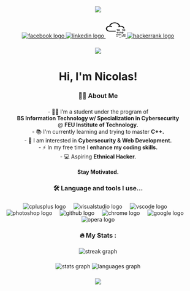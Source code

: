 <div align="center">
  <img height="250" src="https://media1.tenor.com/m/q8KDddXYAgoAAAAC/vergil-sparda-vergil.gif"  />
</div>

###

<div align="center">
  <a href="https://www.facebook.com/pocholo.deleon07" target="_blank">
    <img src="https://raw.githubusercontent.com/maurodesouza/profile-readme-generator/master/src/assets/icons/social/facebook/default.svg" width="52" height="40" alt="facebook logo"  />
  </a>
  <a href="https://www.linkedin.com/in/pocholo-de-leon-33b26b278/" target="_blank">
    <img src="https://raw.githubusercontent.com/maurodesouza/profile-readme-generator/master/src/assets/icons/social/linkedin/default.svg" width="52" height="40" alt="linkedin logo"  />
  </a>
  <a href="https://tryhackme.com/p/SupportLegend" target="_blank">
    <img src="https://raw.githubusercontent.com/maurodesouza/profile-readme-generator/master/src/assets/icons/social/tryhackme/default.svg" width="52" height="40" alt="tryhackme logo"  />
  </a>
  <a href="https://www.hackerrank.com/profile/pocholodeleon07" target="_blank">
    <img src="https://raw.githubusercontent.com/maurodesouza/profile-readme-generator/master/src/assets/icons/social/hackerrank/default.svg" width="52" height="40" alt="hackerrank logo"  />
  </a>
</div>

###

<div align="center">
  <img src="https://visitor-badge.laobi.icu/badge?page_id=INB-Nicolas.INB-Nicolas&"  />
</div>

###

<h1 align="center">Hi, I'm Nicolas!</h1>

###

<h3 align="center">👩‍💻  About Me</h3>

###

<p align="center">- 🏫🔰 I’m a student under the program of<br><b>BS Information Technology w/ Specialization in Cybersecurity</b><br>@ <b>FEU Institute of Technology.</b><br>- 📚 I'm currently learning and trying to master <b>C++.</b><br>- 🧠 I am interested in <b>Cybersecurity & Web Development.</b><br>- ⚡ In my free time I <b>enhance my coding skills.</b><br>- 💻 Aspiring <b>Ethnical Hacker.</b><br><br><b>Stay Motivated.</b></p>

###

<h3 align="center">🛠 Language and tools I use...</h3>

###

<div align="center">
  <img src="https://cdn.jsdelivr.net/gh/devicons/devicon/icons/cplusplus/cplusplus-original.svg" height="40" alt="cplusplus logo"  />
  <img width="12" />
  <img src="https://cdn.jsdelivr.net/gh/devicons/devicon/icons/visualstudio/visualstudio-plain.svg" height="40" alt="visualstudio logo"  />
  <img width="12" />
  <img src="https://cdn.jsdelivr.net/gh/devicons/devicon/icons/vscode/vscode-original.svg" height="40" alt="vscode logo"  />
  <img width="12" />
  <img src="https://cdn.jsdelivr.net/gh/devicons/devicon/icons/photoshop/photoshop-plain.svg" height="40" alt="photoshop logo"  />
  <img width="12" />
  <img src="https://cdn.jsdelivr.net/gh/devicons/devicon/icons/github/github-original.svg" height="40" alt="github logo"  />
  <img width="12" />
  <img src="https://cdn.jsdelivr.net/gh/devicons/devicon/icons/chrome/chrome-original.svg" height="40" alt="chrome logo"  />
  <img width="12" />
  <img src="https://cdn.jsdelivr.net/gh/devicons/devicon/icons/google/google-original.svg" height="40" alt="google logo"  />
  <img width="12" />
  <img src="https://cdn.jsdelivr.net/gh/devicons/devicon/icons/opera/opera-original.svg" height="40" alt="opera logo"  />
</div>

###

<h3 align="center">🔥   My Stats :</h3>

###

<div align="center">
  <img src="https://streak-stats.demolab.com?user=INB-Nicolas&locale=en&mode=daily&theme=dark&hide_border=false&border_radius=5&order=3" height="220" alt="streak graph"  />
</div>

###

<div align="center">
  <img src="https://github-readme-stats.vercel.app/api?username=INB-Nicolas&hide_title=false&hide_rank=false&show_icons=true&include_all_commits=true&count_private=true&disable_animations=false&theme=dracula&locale=en&hide_border=false&order=1" height="150" alt="stats graph"  />
  <img src="https://github-readme-stats.vercel.app/api/top-langs?username=INB-Nicolas&locale=en&hide_title=false&layout=compact&card_width=320&langs_count=5&theme=dracula&hide_border=false&order=2" height="150" alt="languages graph"  />
</div>

###

<div align="center">
  <img height="250" src="https://media1.tenor.com/m/uMlj6VADAG8AAAAC/vergil-dmc.gif"  />
</div>

###
